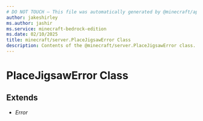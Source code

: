 ```yaml
---
# DO NOT TOUCH — This file was automatically generated by @minecraft/api-docs-generator, to report problems file an issue at https://github.com/Mojang/minecraft-scripting-libraries
author: jakeshirley
ms.author: jashir
ms.service: minecraft-bedrock-edition
ms.date: 02/10/2025
title: minecraft/server.PlaceJigsawError Class
description: Contents of the @minecraft/server.PlaceJigsawError class.
---
```

# PlaceJigsawError Class

## Extends
- *Error*
